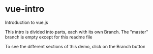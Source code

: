 # vue-intro
Introduction to vue.js

This intro is divided into parts, each with its own Branch. The "master" branch is empty except for this readme file

To see the different sections of this demo, click on the Branch button
